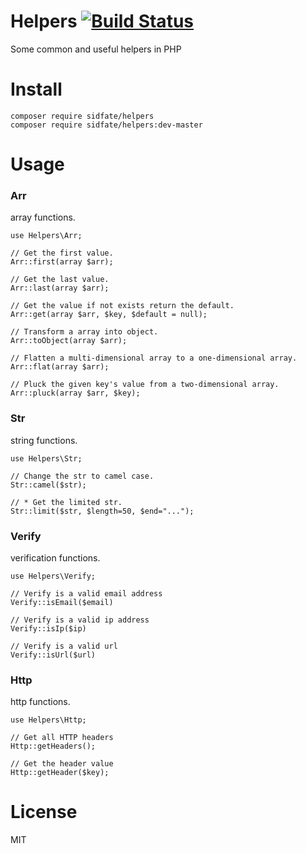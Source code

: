 # Helpers [![Build Status](https://travis-ci.org/Sidfate/helpers.svg?branch=master)](https://travis-ci.org/Sidfate/helpers)
Some common and useful helpers in PHP
 
# Install
```
composer require sidfate/helpers
composer require sidfate/helpers:dev-master  
```

# Usage

### Arr
array functions.

```
use Helpers\Arr;

// Get the first value.
Arr::first(array $arr);

// Get the last value.
Arr::last(array $arr);

// Get the value if not exists return the default.
Arr::get(array $arr, $key, $default = null);

// Transform a array into object.
Arr::toObject(array $arr);

// Flatten a multi-dimensional array to a one-dimensional array.
Arr::flat(array $arr);

// Pluck the given key's value from a two-dimensional array.
Arr::pluck(array $arr, $key);
```

### Str
string functions.

```
use Helpers\Str;

// Change the str to camel case.
Str::camel($str);

// * Get the limited str.
Str::limit($str, $length=50, $end="..."); 
```

### Verify
verification functions.

```
use Helpers\Verify;

// Verify is a valid email address
Verify::isEmail($email)

// Verify is a valid ip address
Verify::isIp($ip)

// Verify is a valid url
Verify::isUrl($url)
```

### Http
http functions.

```
use Helpers\Http;

// Get all HTTP headers
Http::getHeaders();

// Get the header value
Http::getHeader($key);
```

# License
MIT